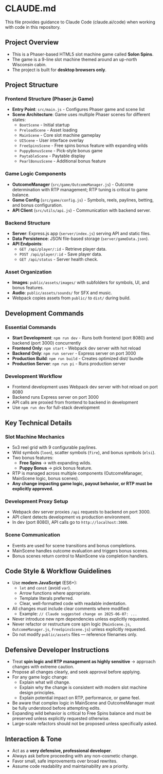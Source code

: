 # CLAUDE.md

This file provides guidance to Claude Code (claude.ai/code) when working with code in this repository.

## Project Overview
- This is a Phaser-based HTML5 slot machine game called **Solon Spins**.
- The game is a 9-line slot machine themed around an up-north Wisconsin cabin.
- The project is built for **desktop browsers only**.

## Project Structure

### Frontend Structure (Phaser.js Game)
- **Entry Point**: `src/main.js` - Configures Phaser game and scene list
- **Scene Architecture**: Game uses multiple Phaser scenes for different states:
  - `BootScene` - Initial startup
  - `PreloadScene` - Asset loading
  - `MainScene` - Core slot machine gameplay
  - `UIScene` - User interface overlay
  - `FreeSpinsScene` - Free spins bonus feature with expanding wilds
  - `PuppyBonusScene` - Pick-style bonus game
  - `PaytableScene` - Paytable display
  - `PearlBonusScene` - Additional bonus feature

### Game Logic Components
- **OutcomeManager** (`src/game/OutcomeManager.js`) - Outcome determination with RTP management; RTP tuning is critical to game balance.
- **Game Config** (`src/game/config.js`) - Symbols, reels, paylines, betting, and bonus configuration.
- **API Client** (`src/utils/api.js`) - Communication with backend server.

### Backend Structure
- **Server**: Express.js app (`server/index.js`) serving API and static files.
- **Data Persistence**: JSON file-based storage (`server/gameData.json`).
- **API Endpoints**:
  - `GET /api/player/:id` - Retrieve player data.
  - `POST /api/player/:id` - Save player data.
  - `GET /api/status` - Server health check.

### Asset Organization
- **Images**: `public/assets/images/` with subfolders for symbols, UI, and bonus features.
- **Audio**: `public/assets/sounds/` for SFX and music.
- Webpack copies assets from `public/` to `dist/` during build.

## Development Commands

### Essential Commands
- **Start Development**: `npm run dev` - Runs both frontend (port 8080) and backend (port 3000) concurrently
- **Frontend Only**: `npm start` - Webpack dev server with hot reload
- **Backend Only**: `npm run server` - Express server on port 3000
- **Production Build**: `npm run build` - Creates optimized dist/ bundle
- **Production Server**: `npm run pi` - Runs production server

### Development Workflow
- Frontend development uses Webpack dev server with hot reload on port 8080
- Backend runs Express server on port 3000
- API calls are proxied from frontend to backend in development
- Use `npm run dev` for full-stack development

## Key Technical Details

### Slot Machine Mechanics
- 5x3 reel grid with 9 configurable paylines.
- Wild symbols (`loon`), scatter symbols (`fire`), and bonus symbols (`elsi`).
- Two bonus features:
  - **Free Spins** → with expanding wilds.
  - **Puppy Bonus** → pick bonus feature.
- RTP is managed across multiple components (OutcomeManager, MainScene logic, bonus scenes).
- **Any change impacting game logic, payout behavior, or RTP must be explicitly approved.**

### Development Proxy Setup
- Webpack dev server proxies `/api` requests to backend on port 3000.
- API client detects development vs production environment.
- In dev (port 8080), API calls go to `http://localhost:3000`.

### Scene Communication
- Events are used for scene transitions and bonus completions.
- MainScene handles outcome evaluation and triggers bonus scenes.
- Bonus scenes return control to MainScene via completion handlers.

## Code Style & Workflow Guidelines
- Use **modern JavaScript** (ES6+):
  - `let` and `const` (avoid `var`).
  - Arrow functions where appropriate.
  - Template literals preferred.
  - Clear, well-formatted code with readable indentation.
- All changes must include clear comments where modified:
  - Example: `// Claude suggested change on 2025-06-07: ...`
- Never introduce new npm dependencies unless explicitly requested.
- Never refactor or restructure core spin logic (`MainScene.js`, `OutcomeManager.js`, `FreeSpinsScene.js`) unless explicitly requested.
- Do not modify `public/assets` files — reference filenames only.

## Defensive Developer Instructions
- Treat **spin logic and RTP management as highly sensitive** → approach changes with extreme caution.
- Propose all changes clearly, and seek approval before applying.
- For any game logic change:
  - Explain what will change.
  - Explain why the change is consistent with modern slot machine design principles.
  - Explain potential impact on RTP, performance, or game feel.
- Be aware that complex logic in MainScene and OutcomeManager must be fully understood before attempting edits.
- Expanding wild behavior is critical to Free Spins balance and must be preserved unless explicitly requested otherwise.
- Large-scale refactors should not be proposed unless specifically asked.

## Interaction & Tone
- Act as a **very defensive, professional developer**.
- Always ask before proceeding with any non-cosmetic change.
- Favor small, safe improvements over broad rewrites.
- Assume code readability and maintainability are a priority.
